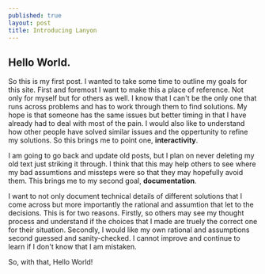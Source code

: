 ```yaml
---
published: true
layout: post
title: Introducing Lanyon
---
```


## Hello World.

So this is my first post. I wanted to take some time to outline my goals for this site. First and foremost I want to make this a place of reference. Not only for myself but for others as well. I know that I can't be the only one that runs across problems and has to work through them to find solutions. My hope is that someone has the same issues but better timing in that I have already had to deal with most of the pain. I would also like to understand how other people have solved similar issues and the oppertunity to refine my solutions. So this brings me to point one, **interactivity**. 

I am going to go back and update old posts, but I plan on never deleting my old text just striking it through. I think that this may help others to see where my bad assumtions and missteps were so that they may hopefully avoid them. This brings me to my second goal, **documentation**. 

I want to not only document technical details of different solutions that I come across but more importantly the rational and assumtion that let to the decisions. This is for two reasons. Firstly, so others may see my thought process and understand if the choices that I made are truely the correct one for their situation. Secondly, I would like my own rational and assumptions second guessed and sanity-checked. I cannot improve and continue to learn if I don't know that I am mistaken.

So, with that, Hello World!
